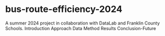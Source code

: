 # bus-route-efficiency-2024
A summer 2024 project in collaboration with DataLab and Franklin County Schools.
Introduction
Approach 
Data
Method 
Results
Conclusion-Future 
